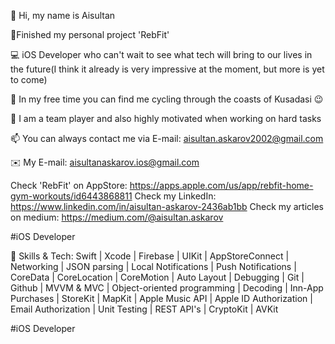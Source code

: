 👋 Hi, my name is Aisultan

🏁Finished my personal project 'RebFit'

💻 iOS Developer who can't wait to see what tech will bring to our lives in the future(I think it already is very impressive at the moment, but more is yet to come)

🚵 In my free time you can find me cycling through the coasts of Kusadasi 😉

💪 I am a team player and also highly motivated when working on hard tasks

📫 You can always contact me via E-mail: aisultan.askarov2002@gmail.com


✉️ My E-mail: aisultanaskarov.ios@gmail.com

Check 'RebFit' on AppStore: https://apps.apple.com/us/app/rebfit-home-gym-workouts/id6443868811
Check my LinkedIn: https://www.linkedin.com/in/aisultan-askarov-2436ab1bb
Check my articles on medium: https://medium.com/@aisultan.askarov

#iOS Developer

🧠 Skills & Tech:
Swift | Xcode | Firebase | UIKit | AppStoreConnect | Networking | JSON parsing | Local Notifications | Push Notifications | CoreData | CoreLocation | CoreMotion | Auto Layout | Debugging | Git | Github | MVVM & MVC | Object-oriented programming | Decoding |  Inn-App Purchases | StoreKit | MapKit | Apple Music API | Apple ID Authorization | Email Authorization | Unit Testing | REST API's | CryptoKit | AVKit

#iOS Developer

